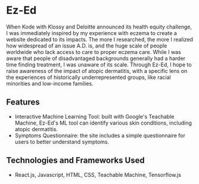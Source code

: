 # Ez-Ed

When Kode with Klossy and Deloitte announced its health equity challenge, I was immediately inspired by my experience with eczema to create a website dedicated to its impacts. The more I researched, the more I realized how widespread of an issue A.D. is, and the huge scale of people worldwide who lack access to care to proper eczema care. While I was aware that people of disadvantaged backgrounds generally had a harder time finding treatment, I was unaware of its scale. Through Ez-Ed, I hope to raise awareness of the impact of atopic dermatitis, with a specific lens on the experiences of historically underrepresented groups, like racial minorities and low-income families. 

## Features
* Interactive Machine Learning Tool: built with Google's Teachable Machine, Ez-Ed's ML tool can identify various skin conditions, including atopic dermatitis.
* Symptoms Questionnaire: the site includes a simple questionnaire for users to better understand symptoms.

## Technologies and Frameworks Used 
* React.js, Javascript, HTML, CSS, Teachable Machine, Tensorflow.js


